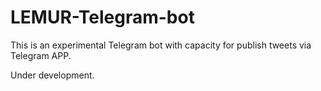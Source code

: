 # LEMUR-Telegram-bot

This is an experimental Telegram bot with capacity for publish tweets via Telegram APP.

Under development.
